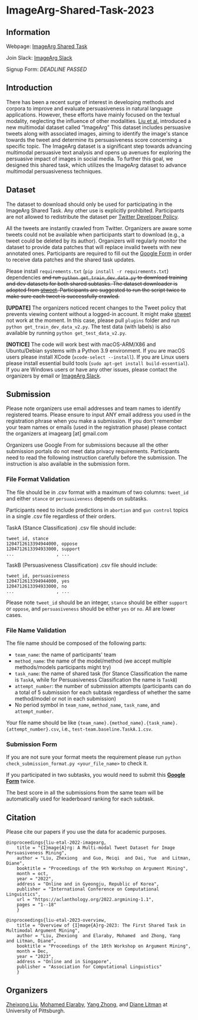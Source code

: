 # ImageArg-Shared-Task-2023

## Information

Webpage: [ImageArg Shared Task](https://imagearg.github.io/)

Join Slack: [ImageArg Slack](https://join.slack.com/t/imagearg/shared_invite/zt-1ss5hdb6d-eNCaWOAEe4O_8UE1gQxIxA)

Signup
Form: *DEADLINE PASSED*

## Introduction

There has been a recent surge of interest in developing methods and corpora to improve and evaluate persuasiveness in
natural language applications. However, these efforts have mainly focused on the textual modality, neglecting the
influence of other modalities. [Liu et al.](https://aclanthology.org/2022.argmining-1.1.pdf) introduced a new multimodal
dataset called “ImageArg” This dataset includes persuasive tweets along with associated images, aiming to identify the
image's stance towards the tweet and determine its persuasiveness score concerning a specific topic. The ImageArg
dataset is a significant step towards advancing multimodal persuasive text analysis and opens up avenues for exploring
the persuasive impact of images in social media. To further this goal, we designed this shared task, which utilizes the
ImageArg dataset to advance multimodal persuasiveness techniques.

## Dataset

The dataset to download should only be used for participating in the ImageArg Shared Task. Any other use is explicitly
prohibited. Participants are not allowed to redistribute the dataset
per [Twitter Developer Policy](https://developer.twitter.com/en/developer-terms/policy).

All the tweets are instantly crawled from Twitter. Organizers are aware some tweets could not be available when
participants start to download (e.g., a tweet could be deleted by its author). Organizers will regularly monitor the
dataset to provide data patches that will replace invalid tweets with new annotated ones. Participants are required to
fill out
the [Google Form](https://docs.google.com/forms/d/e/1FAIpQLSci3TSw6ylcWnjXQsoUjh3buAQx7IdgiJwrJDR2pDHMm8DIpQ/viewform)
in order to receive data patches and the shared task updates.

Please install `requirements.txt` (`pip install -r requirements.txt`) dependencies ~~and run `python get_train_dev_data.py` to download training and dev
datasets for both shared subtasks. The dataset downloader is adopted from [stweet](https://github.com/markowanga/stweet).
Participants are suggested to run the script twice to make sure each tweet is successfully crawled.~~

**[UPDATE]** The organizers noticed recent changes to the Tweet policy that prevents viewing content without a logged-in
account. It might make [stweet](https://github.com/markowanga/stweet) not work at the moment. In this case, please pull 
`plugins` folder and run `python get_train_dev_data_v2.py`. The test data (with labels) is also available by running `python get_test_data_v2.py`. 

**[NOTICE]** The code will work best with macOS-ARM/X86 and Ubuntu/Debian
systems with a Python 3.9 environment. If you are macOS users please install XCode (`xcode-select --install`). If you are 
Linux users please install essential build tools (`sudo apt-get install build-essential`). If
you are Windows users or have any other issues, please contact the organizers by email or 
[ImageArg Slack](https://join.slack.com/t/imagearg/shared_invite/zt-1ss5hdb6d-eNCaWOAEe4O_8UE1gQxIxA). 

## Submission
Please note organizers use email addresses and team names to identify registered teams. Please ensure to input ANY email address
you used in the registration phrase when you make a submission. If you don't remember your team names or emails 
(used in the registration phase) please contact the organizers at imagearg [at] gmail.com

Organizers use Google From for submissions because all the other submission portals do not meet data privacy requirements.
Participants need to read the following instruction carefully before the submission. The instruction is 
also available in the submission form.

### File Format Validation
The file should be in .csv format with a maximum of two columns: `tweet_id` and either `stance` or `persuasiveness`
depends on subtasks. 

Participants need to include predictions in `abortion` and `gun control` topics in a single .csv
file regardless of their orders.

TaskA (Stance Classification) .csv file should include:
```angular2html
tweet_id, stance
1204712613394944000, oppose
1204712613394933000, support
...                , ...
```
TaskB (Persuasiveness Classification) .csv file should include:
```angular2html
tweet_id, persuasiveness
1204712613394944000, yes
1204712613394933000, no
...                , ...
```
Please note `tweet_id` should be an integer, `stance` should be either `support` or `oppose`, and `persuasiveness` should be either `yes` or `no`. All are lower cases.

### File Name Validation
The file name should be composed of the following parts:
- `team_name`: the name of participants' team
- `method_name`: the name of the model/method (we accept multiple methods/models participants might try)
- `task_name`: the name of shared task (for Stance Classification the name is `TaskA`, while for Persuasiveness Classification the name is `TaskB`)
- `attempt_number`: the number of submission attempts (participants can do a total of 5 submission for each subtask regardless of whether the same method/model or not in each submission)
- No period symbol in `team_name`, `method_name`, `task_name`, and `attempt_number`.

Your file name should be like 
`{team_name}.{method_name}.{task_name}.{attempt_number}.csv`, i.e., `test-team.baseline.TaskA.1.csv`.

### Submission Form
If you are not sure your format meets the requirement please run `python check_submission_format.py <your_file_name>` to check it.

If you participated in two subtasks, you would need to submit this **[Google Form](https://forms.gle/pUTqU5Vc2q2K91M58)** twice.

The best score in all the submissions from the same team will be automatically used for leaderboard ranking for each subtask.
## Citation
Please cite our papers if you use the data for academic purposes.
```
@inproceedings{liu-etal-2022-imagearg,
    title = "{I}mage{A}rg: A Multi-modal Tweet Dataset for Image Persuasiveness Mining",
    author = "Liu, Zhexiong  and Guo, Meiqi  and Dai, Yue  and Litman, Diane",
    booktitle = "Proceedings of the 9th Workshop on Argument Mining",
    month = oct,
    year = "2022",
    address = "Online and in Gyeongju, Republic of Korea",
    publisher = "International Conference on Computational Linguistics",
    url = "https://aclanthology.org/2022.argmining-1.1",
    pages = "1--18"
    }
    
@inproceedings{liu-etal-2023-overview,
    title = "Overview of {I}mage{A}rg-2023: The First Shared Task in Multimodal Argument Mining",
    author = "Liu, Zhexiong  and Elaraby, Mohamed  and Zhong, Yang  and Litman, Diane",
    booktitle = "Proceedings of the 10th Workshop on Argument Mining",
    month = Dec,
    year = "2023",
    address = "Online and in Singapore",
    publisher = "Association for Computational Linguistics"
    }
```

## Organizers

[Zheixong Liu](https://people.cs.pitt.edu/~zhexiong/), [Mohamed Elaraby](https://engsalem.github.io/), [Yang Zhong](http://yangzhongcs.com/), and [Diane Litman](https://people.cs.pitt.edu/~litman/) at University of
Pittsburgh.
